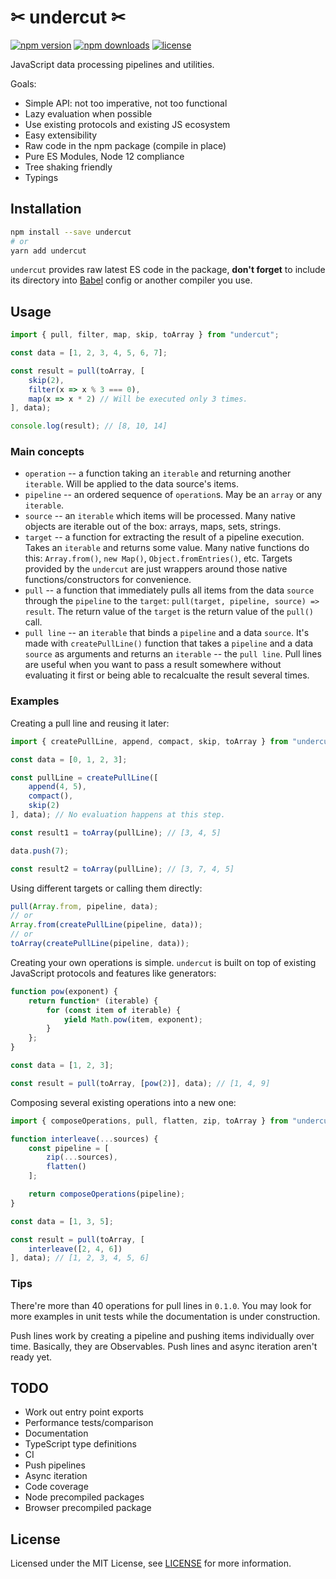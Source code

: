 # ✂ undercut ✂

[![npm version](https://img.shields.io/npm/v/undercut.svg?style=flat-square)](https://www.npmjs.com/package/undercut)
[![npm downloads](https://img.shields.io/npm/dm/undercut.svg?style=flat-square)](https://www.npmjs.com/package/undercut)
[![license](https://img.shields.io/npm/l/undercut.svg?style=flat-square)](https://github.com/the-spyke/undercut/blob/master/LICENSE)

JavaScript data processing pipelines and utilities.

Goals:

- Simple API: not too imperative, not too functional
- Lazy evaluation when possible
- Use existing protocols and existing JS ecosystem
- Easy extensibility
- Raw code in the npm package (compile in place)
- Pure ES Modules, Node 12 compliance
- Tree shaking friendly
- Typings

## Installation

```sh
npm install --save undercut
# or
yarn add undercut
```

`undercut` provides raw latest ES code in the package, **don't forget** to include its directory into [Babel](https://babeljs.io/) config or another compiler you use.

## Usage

```js
import { pull, filter, map, skip, toArray } from "undercut";

const data = [1, 2, 3, 4, 5, 6, 7];

const result = pull(toArray, [
    skip(2),
    filter(x => x % 3 === 0),
    map(x => x * 2) // Will be executed only 3 times.
], data);

console.log(result); // [8, 10, 14]
```

### Main concepts

- `operation` -- a function taking an `iterable` and returning another `iterable`. Will be applied to the data source's items.
- `pipeline` -- an ordered sequence of `operation`s. May be an `array` or any `iterable`.
- `source` -- an `iterable` which items will be processed. Many native objects are iterable out of the box: arrays, maps, sets, strings.
- `target` -- a function for extracting the result of a pipeline execution. Takes an `iterable` and returns some value. Many native functions do this: `Array.from()`, `new Map()`, `Object.fromEntries()`, etc. Targets provided by the `undercut` are just wrappers around those native functions/constructors for convenience.
- `pull` -- a function that immediately pulls all items from the data `source` through the `pipeline` to the `target`: `pull(target, pipeline, source) => result`. The return value of the `target` is the return value of the `pull()` call.
- `pull line` -- an `iterable` that binds a `pipeline` and a data `source`. It's made with `createPullLine()` function that takes a `pipeline` and a data `source` as arguments and returns an `iterable` -- the `pull line`. Pull lines are useful when you want to pass a result somewhere without evaluating it first or being able to recalcualte the result several times.

### Examples

Creating a pull line and reusing it later:

```js
import { createPullLine, append, compact, skip, toArray } from "undercut";

const data = [0, 1, 2, 3];

const pullLine = createPullLine([
    append(4, 5),
    compact(),
    skip(2)
], data); // No evaluation happens at this step.

const result1 = toArray(pullLine); // [3, 4, 5]

data.push(7);

const result2 = toArray(pullLine); // [3, 7, 4, 5]
```

Using different targets or calling them directly:

```js
pull(Array.from, pipeline, data);
// or
Array.from(createPullLine(pipeline, data));
// or
toArray(createPullLine(pipeline, data));
```

Creating your own operations is simple. `undercut` is built on top of existing JavaScript protocols and features like generators:

```js
function pow(exponent) {
    return function* (iterable) {
        for (const item of iterable) {
            yield Math.pow(item, exponent);
        }
    };
}

const data = [1, 2, 3];

const result = pull(toArray, [pow(2)], data); // [1, 4, 9]
```

Composing several existing operations into a new one:

```js
import { composeOperations, pull, flatten, zip, toArray } from "undercut";

function interleave(...sources) {
    const pipeline = [
        zip(...sources),
        flatten()
    ];

    return composeOperations(pipeline);
}

const data = [1, 3, 5];

const result = pull(toArray, [
    interleave([2, 4, 6])
], data); // [1, 2, 3, 4, 5, 6]
```

### Tips

There're more than 40 operations for pull lines in `0.1.0`. You may look for more examples in unit tests while the documentation is under construction.

Push lines work by creating a pipeline and pushing items individually over time. Basically, they are Observables. Push lines and async iteration aren't ready yet.

## TODO

- Work out entry point exports
- Performance tests/comparison
- Documentation
- TypeScript type definitions
- CI
- Push pipelines
- Async iteration
- Code coverage
- Node precompiled packages
- Browser precompiled package

## License

Licensed under the MIT License, see [LICENSE](LICENSE) for more information.
